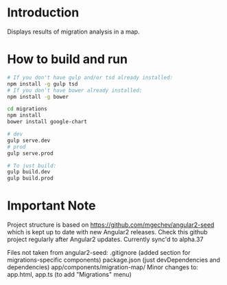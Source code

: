 # Introduction

Displays results of migration analysis in a map.

# How to build and run

```bash
# If you don't have gulp and/or tsd already installed:
npm install -g gulp tsd
# If you don't have bower already installed:
npm install -g bower

cd migrations
npm install
bower install google-chart

# dev
gulp serve.dev
# prod
gulp serve.prod

# To just build:
gulp build.dev
gulp build.prod
```

# Important Note
Project structure is based on https://github.com/mgechev/angular2-seed
which is kept up to date with new Angular2 releases.
Check this github project regularly after Angular2 updates.
Currently sync'd to alpha.37

Files not taken from angular2-seed:
  .gitignore (added section for migrations-specific components)
  package.json (just devDependencies and dependencies)
  app/components/migration-map/
  Minor changes to:
  	app.html, app.ts (to add "Migrations" menu)